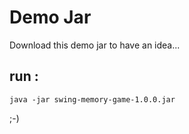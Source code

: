 # Demo Jar
Download this demo jar to have an idea... 

## run : 
```
java -jar swing-memory-game-1.0.0.jar
```

;-)